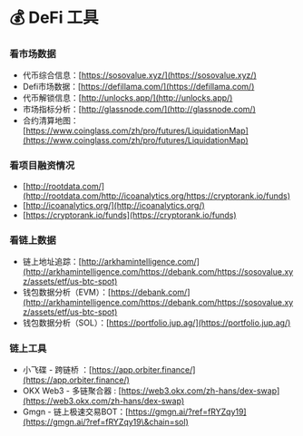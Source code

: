 # 💰 DeFi 工具

### 看市场数据

* 代币综合信息：[https://sosovalue.xyz/](https://sosovalue.xyz/)
* Defi市场数据：[https://defillama.com/](https://defillama.com/)
* 代币解锁信息：[http://unlocks.app/](http://unlocks.app/)
* 市场指标分析：[http://glassnode.com/](http://glassnode.com/)
* 合约清算地图：[https://www.coinglass.com/zh/pro/futures/LiquidationMap](https://www.coinglass.com/zh/pro/futures/LiquidationMap)

### 看项目融资情况

* [http://rootdata.com/](http://rootdata.com/http://icoanalytics.org/https://cryptorank.io/funds)
* [http://icoanalytics.org/](http://icoanalytics.org/)
* [https://cryptorank.io/funds](https://cryptorank.io/funds)

### 看链上数据

* 链上地址追踪：[http://arkhamintelligence.com/](http://arkhamintelligence.com/https://debank.com/https://sosovalue.xyz/assets/etf/us-btc-spot)
* 钱包数据分析（EVM）：[https://debank.com/](http://arkhamintelligence.com/https://debank.com/https://sosovalue.xyz/assets/etf/us-btc-spot)
* 钱包数据分析（SOL）：[https://portfolio.jup.ag/](https://portfolio.jup.ag/)

### 链上工具

* 小飞碟 - 跨链桥 ：[https://app.orbiter.finance/](https://app.orbiter.finance/)
* OKX Web3 - 多链聚合器 : [https://web3.okx.com/zh-hans/dex-swap](https://web3.okx.com/zh-hans/dex-swap)
* Gmgn - 链上极速交易BOT：[https://gmgn.ai/?ref=fRYZqy19](https://gmgn.ai/?ref=fRYZqy19\&chain=sol)




